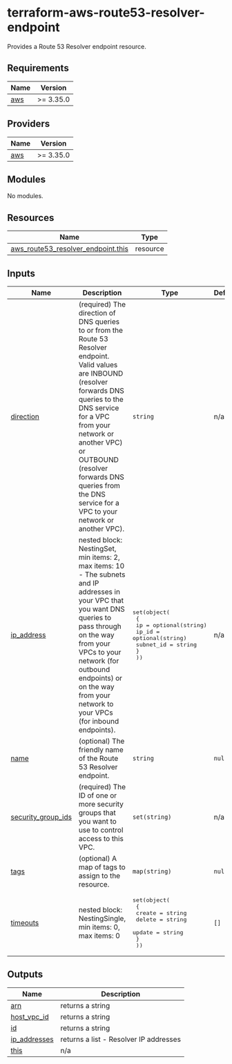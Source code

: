 # terraform-aws-route53-resolver-endpoint

Provides a Route 53 Resolver endpoint resource.

<!-- BEGIN_TF_DOCS -->
## Requirements

| Name | Version |
|------|---------|
| <a name="requirement_aws"></a> [aws](#requirement\_aws) | >= 3.35.0 |

## Providers

| Name | Version |
|------|---------|
| <a name="provider_aws"></a> [aws](#provider\_aws) | >= 3.35.0 |

## Modules

No modules.

## Resources

| Name | Type |
|------|------|
| [aws_route53_resolver_endpoint.this](https://registry.terraform.io/providers/hashicorp/aws/latest/docs/resources/route53_resolver_endpoint) | resource |

## Inputs

| Name | Description | Type | Default | Required |
|------|-------------|------|---------|:--------:|
| <a name="input_direction"></a> [direction](#input\_direction) | (required) The direction of DNS queries to or from the Route 53 Resolver endpoint. Valid values are INBOUND (resolver forwards DNS queries to the DNS service for a VPC from your network or another VPC) or OUTBOUND (resolver forwards DNS queries from the DNS service for a VPC to your network or another VPC). | `string` | n/a | yes |
| <a name="input_ip_address"></a> [ip\_address](#input\_ip\_address) | nested block: NestingSet, min items: 2, max items: 10 - The subnets and IP addresses in your VPC that you want DNS queries to pass through on the way from your VPCs to your network (for outbound endpoints) or on the way from your network to your VPCs (for inbound endpoints). | <pre>set(object(<br>    {<br>      ip        = optional(string)<br>      ip_id     = optional(string)<br>      subnet_id = string<br>    }<br>  ))</pre> | n/a | yes |
| <a name="input_name"></a> [name](#input\_name) | (optional) The friendly name of the Route 53 Resolver endpoint. | `string` | `null` | no |
| <a name="input_security_group_ids"></a> [security\_group\_ids](#input\_security\_group\_ids) | (required) The ID of one or more security groups that you want to use to control access to this VPC. | `set(string)` | n/a | yes |
| <a name="input_tags"></a> [tags](#input\_tags) | (optional) A map of tags to assign to the resource. | `map(string)` | `null` | no |
| <a name="input_timeouts"></a> [timeouts](#input\_timeouts) | nested block: NestingSingle, min items: 0, max items: 0 | <pre>set(object(<br>    {<br>      create = string<br>      delete = string<br>      update = string<br>    }<br>  ))</pre> | `[]` | no |

## Outputs

| Name | Description |
|------|-------------|
| <a name="output_arn"></a> [arn](#output\_arn) | returns a string |
| <a name="output_host_vpc_id"></a> [host\_vpc\_id](#output\_host\_vpc\_id) | returns a string |
| <a name="output_id"></a> [id](#output\_id) | returns a string |
| <a name="output_ip_addresses"></a> [ip\_addresses](#output\_ip\_addresses) | returns a list - Resolver IP addresses |
| <a name="output_this"></a> [this](#output\_this) | n/a |
<!-- END_TF_DOCS -->
